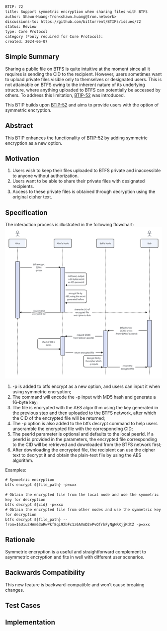 
```
BTIP: 72
title: Support symmetric encryption when sharing files with BTFS
author: Shawn-Huang-Tron<shawn.huang@tron.network>
discussions-to: https://github.com/bittorrent/BTIPs/issues/72
status: Review
type: Core Protocol
category (*only required for Core Protocol):
created: 2024-05-07
```

## Simple Summary

Sharing a public file on BTFS is quite intuitive at the moment since all it requires is sending the CID to the recipient. However, users sometimes want to upload private files visible only to themselves or designated users. This is not attainable on BTFS owing to the inherent nature of its underlying structure, where anything uploaded to BTFS can potentially be accessed by others. To address this limitation, [BTIP-52](https://github.com/bittorrent/BTIPs/blob/master/BTIPS/BTIP-52.md) was introduced.

This BTIP builds upon [BTIP-52](https://github.com/bittorrent/BTIPs/blob/master/BTIPS/BTIP-52.md) and aims to provide users with the option of symmetric encryption.

## Abstract

This BTIP enhances the functionality of [BTIP-52](https://github.com/bittorrent/BTIPs/blob/master/BTIPS/BTIP-52.md) by adding symmetric encryption as a new option.

## Motivation

1. Users wish to keep their files uploaded to BTFS private and inaccessible to anyone without authorization.
2. Users want to be able to share their private files with designated recipients.
3. Access to these private files is obtained through decryption using the original cipher text.

## Specification

The interaction process is illustrated in the following flowchart:
![The flowchart](../pictures/symmetric-encryption-flowchart.png)

1. -p is added to btfs encrypt as a new option, and users can input it when using symmetric encryption;
2. The command will encode the -p input with MD5 hash and generate a 16-byte key;
3. The file is encrypted with the AES algorithm using the key generated in the previous step and then uploaded to the BTFS network, after which the CID of the encrypted file will be returned;
4. The -p option is also added to the btfs decrypt command to help users unscramble the encrypted file with the corresponding CID;
5. The peerId parameter is optional and defaults to the local peerId. If a peerId is provided in the parameters, the encrypted file corresponding to the CID will be retrieved and downloaded from the BTFS network first;
6. After downloading the encrypted file, the recipient can use the cipher text to decrypt it and obtain the plain-text file by using the AES algorithm.

Examples:

```shell
# Symmetric encryption
btfs encrypt ${file_path} -p=xxx

# Obtain the encrypted file from the local node and use the symmetric key for decryption
btfs decrypt ${cid} -p=xxx
# Obtain the encrypted file from other nodes and use the symmetric key for decryption
btfs decrypt ${file_path} --from=16Uiu2HAm63oRwPkf8qi92bFc1z6AVmD2ePvQfrkFyNgHRXjjKdtZ -p=xxx
```

## Rationale

Symmetric encryption is a useful and straightforward complement to asymmetric encryption and fits in well with different user scenarios.

## Backwards Compatibility

This new feature is backward-compatible and won’t cause breaking changes.

## Test Cases

## Implementation
